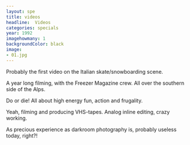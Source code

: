 ```yaml
---
layout: spe
title: videos
headline:  Videos
categories: specials
year: 1992
imagehowmany: 1
backgroundColor: black
image:
- 01.jpg
---
```


Probably the first video on the Italian skate/snowboarding scene.

A year long filming, with the Freezer Magazine crew.
All over the southern side of the Alps.

Do or die!
All about high energy fun, action and frugality.

Yeah, filming and producing VHS-tapes.
Analog inline editing, crazy working.

As precious experience as darkroom photography is,
probably useless today,
right?!
